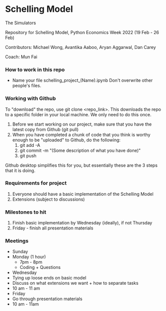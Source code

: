 # Schelling Model
The Simulators

Repository for Schelling Model, Python Economics Week 2022 (19 Feb - 26 Feb)

Contributors: Michael Wong, Avantika Aaboo, Aryan Aggarwal, Dan Carey

Coach: Mun Fai 

### How to work in this repo
- Name your file schelling_project_(Name).ipynb Don't overwrite other people's files. 

 
### Working with Github 
To "download" the repo, use git clone <repo_link>. This downloads the repo to a specific folder in your local machine. We only need to do this once.
  
1. Before we start working on our project, make sure that you have the latest copy from Github (git pull) 
2. When you have completed a chunk of code that you think is worthy enough to be "uploaded" to Github, do the following: 
   1. git add -A 
   2. git commit -m "(Some description of what you have done)" 
   3. git push 


Github desktop simplifies this for you, but essentially these are the 3 steps that it is doing. 

### Requirements for project 
1. Everyone should have a basic implementation of the Schelling Model 
2. Extensions (subject to discussions) 

### Milestones to hit 
1. Finish basic implementation by Wednesday (ideally), if not Thursday 
2. Friday - finish all presentation materials 

### Meetings 
- Sunday 
- Monday (1 hour) 
  - 7pm - 8pm 
  - Coding + Questions 
- Wednesday 
 - Tying up loose ends on basic model 
 - Discuss on what extensions we want + how to separate tasks 
 - 10 am - 11 am 
- Friday 
 - Go through presentation materials 
 - 10 am - 11am 
